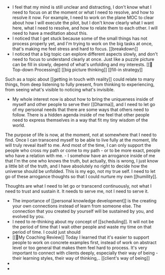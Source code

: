 - I feel that my mind is still unclear and distracting, I don't know what I need to focus on at the moment or what I need to resolve, and how to resolve it now. For example, I need to work on the plane MOC to clear about how I will execute the pilot, but I don't know clearly what I want here, what I need to resolve, and how to relate them to each other. I will need to have a meditation about this.
- I noticed that I get stuck because some of the small things has not process properly yet, and I'm trying to work on the big tasks at once, that's making me feel stress and hard to focus. [[breakdown]]
- I noticed that a big topic can explore different aspects slowly, and don't need to focus to understand clearly at once. Just like a puzzle picture can be fill in slowly, depend of what's unfolding and my interests. [[🌲Top-down Processing]] [[big picture thinking]] [[fill-in strategy]]

Such as a topic about [[getting in touch with reality]] could relate to many things, from deep listening to fully present, from thinking to experiencing, from seeing what's visible to noticing what's invisible.
- My whole interest now is about how to bring the uniqueness inside of myself and other people to serve their [[Dharma]], and I need to let go of my personal needs that there are some ways that others need to follow. There is a hidden agenda inside of me feel that other people need to express themselves in a way that fit my tiny wisdom of the world. 

The purpose of life is now, at the moment, not at somewhere that I need to find. Once I can transcend myself to be able to live fully at the moment, life will truly reveal itself to me. And most of the time, I can only support the people who cross my path or come to my path - or to be more exact, people who have a relation with me.
    - I somehow have an arrogance inside of me that I'm the one who knows the truth, but actually, this is wrong, I just know a little bit of the truth, and I have absolutely no right to decide how the universe should be unfolded. This is my ego, not my true self. I need to let go of these arrogance thoughts so that I could nurture my own [[humility]].

Thoughts are what I need to let go or transcend continuously, not what I need to trust and sustain it. It needs to serve me, not I need to serve it.
- The importance of [[personal knowledge development]] is the creating your own connections instead of learn from someone else. The connection that you created by yourself will be sustained by you, and evolved by you.
- I need to re-thinking about my concept of [[scheduling]]. It will not be the period of time that I wait other people and waste my time on that period of time. I could just should 
- [[📝My Coaching Review]] Today I learned that it's easier to support people to work on concrete examples first, instead of work on abstract level or too general that makes them feel hard to process. It's very important to connect with clients deeply, especially their way of being - their learning styles, their way of thinking,.. [[client's way of being]]
- 
- 
